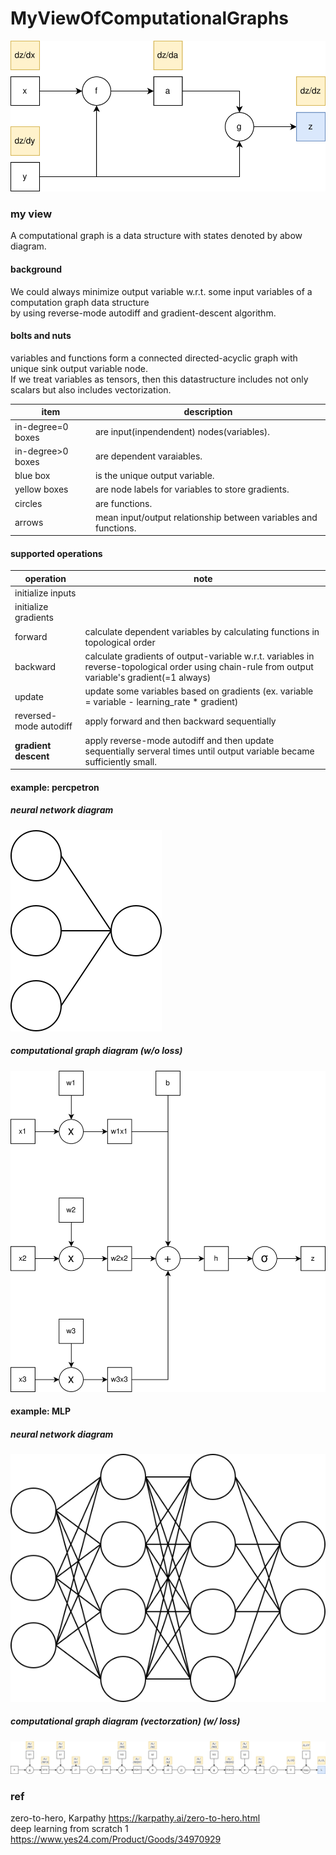 # MyViewOfComputationalGraphs

![diagram-of-a-computatoinal-graph](https://github.com/lsc4719/MyViewOfComputationalGraphs/blob/main/view-of-data-structure-computational-graph.drawio.svg)

### my view

A computational graph is a data structure with states denoted by abow diagram.  

#### background

We could always minimize output variable w.r.t. some input variables of a computation graph data structure   
by using reverse-mode autodiff and gradient-descent algorithm.

#### bolts and nuts
variables and functions form a connected directed-acyclic graph with unique sink output variable node.  
If we treat variables as tensors, then this datastructure includes not only scalars but also includes vectorization.  

| item | description |
| - | - |
| in-degree=0 boxes | are input(inpendendent) nodes(variables). |
| in-degree>0 boxes | are dependent varaiables. |
| blue box | is the unique output variable. |
| yellow boxes | are node labels for variables to store gradients. |
| circles | are functions. |
| arrows | mean input/output relationship between variables and functions. |

#### supported operations
| operation | note |
| - | - |
| initialize inputs | |
| initialize gradients | |
| forward | calculate dependent variables by calculating functions in topological order |
| backward | calculate gradients of output-variable w.r.t. variables in reverse-topological order using chain-rule from output variable's gradient(=1 always)|
| update | update some variables based on gradients (ex. variable = variable - learning_rate * gradient) |
| reversed-mode autodiff | apply forward and then backward sequentially |
| **gradient descent** | apply reverse-mode autodiff and then update sequentially serveral times until output variable became sufficiently small. |

#### example: percpetron

##### neural network diagram
![neural network diagram of perceptron](https://github.com/lsc4719/MyViewOfComputationalGraphs/blob/main/neural-network-perceptron.drawio.svg)

##### computational graph diagram (w/o loss)
![computational graph diagram of perceptron](https://github.com/lsc4719/MyViewOfComputationalGraphs/blob/33c5fbc0aa38a64b4c4a3808615b31f4521024cc/perceptron.drawio.svg)

#### example: MLP

##### neural network diagram
![neural network diagram of mlp](https://github.com/lsc4719/MyViewOfComputationalGraphs/blob/main/neural-network-mlp.drawio.svg)
 
##### computational graph diagram (vectorzation) (w/ loss)
![computational graph diagram of mlp with loss](https://github.com/lsc4719/MyViewOfComputationalGraphs/blob/main/mlp-with-loss-vectorization.drawio.png)


### ref

zero-to-hero, Karpathy https://karpathy.ai/zero-to-hero.html  
deep learning from scratch 1 https://www.yes24.com/Product/Goods/34970929
